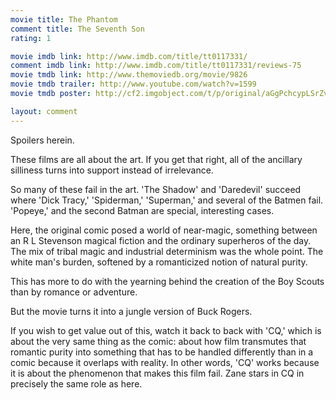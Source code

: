 ```yaml
---
movie title: The Phantom
comment title: The Seventh Son
rating: 1

movie imdb link: http://www.imdb.com/title/tt0117331/
comment imdb link: http://www.imdb.com/title/tt0117331/reviews-75
movie tmdb link: http://www.themoviedb.org/movie/9826
movie tmdb trailer: http://www.youtube.com/watch?v=1599
movie tmdb poster: http://cf2.imgobject.com/t/p/original/aGgPchcypLSrZviBTW5iXqVecFq.jpg

layout: comment
---
```


Spoilers herein.

These films are all about the art. If you get that right, all of the ancillary silliness turns  into support instead of irrelevance. 

So many of these fail in the art. 'The Shadow' and 'Daredevil' succeed where 'Dick  Tracy,' 'Spiderman,' 'Superman,' and several of the Batmen fail. 'Popeye,' and the  second Batman are special, interesting cases.

Here, the original comic posed a world of near-magic, something between an R L  Stevenson magical fiction and the ordinary superheros of the day. The mix of tribal  magic and industrial determinism was the whole point. The white man's burden,  softened by a romanticized notion of natural purity.

This has more to do with the yearning behind the creation of the Boy Scouts than by  romance or adventure.

But the movie turns it into a jungle version of Buck Rogers.

If you wish to get value out of this, watch it back to back with 'CQ,' which is about the  very same thing as the comic: about how film transmutes that romantic purity into  something that has to be handled differently than in a comic because it overlaps with  reality. In other words, 'CQ' works because it is about the phenomenon that makes this  film fail. Zane stars in CQ in precisely the same role as here.